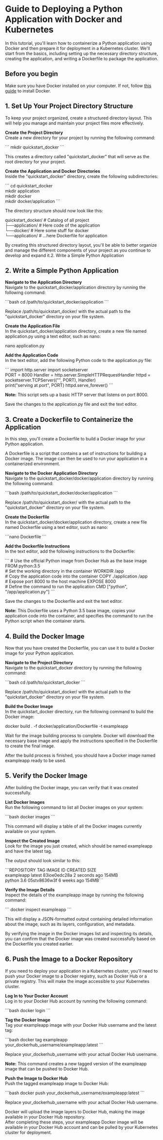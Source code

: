 # Guide to Deploying a Python Application with Docker and Kubernetes 

In this tutorial, you'll learn how to containerize a Python application using Docker and then prepare it for deployment in a Kubernetes cluster. We'll start from the basics, including setting up the necessary directory structure, creating the application, and writing a Dockerfile to package the application.

## Before you begin

Make sure you have Docker installed on your computer. If not, follow [this guide](https://docs.docker.com/get-docker/) to install Docker. 

## 1\. Set Up Your Project Directory Structure 

To keep your project organized, create a structured directory layout. This will help you manage and maintain your project files more effectively.

**Create the Project Directory**  
Create a new directory for your project by running the following command:

\`\`\` mkdir quickstart\_docker \`\`\` 

This creates a directory called "quickstart\_docker" that will serve as the root directory for your project.

**Create the Application and Docker Directories**  
Inside the "quickstart\_docker" directory, create the following subdirectories:

\`\`\` cd quickstart\_docker  
mkdir application  
mkdir docker  
mkdir docker/application \`\`\` 

The directory structure should now look like this:

quickstart\_docker/ \# Catalog of all project  
├──application/ \# Here code of the application  
└──docker/ \# Here some stuff for docker  
└──application/ \# …here Dockerfile for application

By creating this structured directory layout, you'll be able to better organize and manage the different components of your project as you continue to develop and expand it.2. Write a Simple Python Application 

## 2\. Write a Simple Python Application

**Navigate to the Application Directory**   
Navigate to the quickstart\_docker/application directory by running the following command:

\`\`\`bash cd /path/to/quickstart\_docker/application \`\`\` 

Replace /path/to/quickstart\_docker/ with the actual path to the "quickstart\_docker" directory on your file system.

**Create the Application File**  
In the quickstart\_docker/application directory, create a new file named application.py using a text editor, such as nano:

nano application.py 

**Add the Application Code**  
In the text editor, add the following Python code to the application.py file:

\`\`\` import http.server import socketserver   
PORT \= 8000 Handler \= http.server.SimpleHTTPRequestHandler httpd \= socketserver.TCPServer(("", PORT), Handler)   
print("serving at port", PORT) httpd.serve\_forever() \`\`\` 

**Note:** This script sets up a basic HTTP server that listens on port 8000\. 

Save the changes to the application.py file and exit the text editor.

## 

## 3\. Create a Dockerfile to Containerize the Application 

In this step, you'll create a Dockerfile to build a Docker image for your Python application.

A Dockerfile is a script that contains a set of instructions for building a Docker image. The image can then be used to run your application in a containerized environment.

**Navigate to the Docker Application Directory**  
Navigate to the quickstart\_docker/docker/application directory by running the following command:

\`\`\`bash /path/to/quickstart\_docker/docker/application \`\`\` 

Replace /path/to/quickstart\_docker/ with the actual path to the "quickstart\_docker" directory on your file system.

**Create the Dockerfile**  
In the quickstart\_docker/docker/application directory, create a new file named Dockerfile using a text editor, such as nano:

\`\`\`nano Dockerfile \`\`\` 

**Add the Dockerfile Instructions**  
In the text editor, add the following instructions to the Dockerfile:

\`\`\` \# Use the official Python image from Docker Hub as the base image FROM python:3.5   
\# Set the working directory in the container WORKDIR /app   
\# Copy the application code into the container COPY ./application /app   
\# Expose port 8000 to the host machine EXPOSE 8000   
\# Define the command to run the application CMD \["python", "/app/application.py"\] \`\`\` 

Save the changes to the Dockerfile and exit the text editor.

**Note:** This Dockerfile uses a Python 3.5 base image, copies your application code into the container, and specifies the command to run the Python script when the container starts. 

## 4\. Build the Docker Image 

Now that you have created the Dockerfile, you can use it to build a Docker image for your Python application.

**Navigate to the Project Directory**  
Navigate to the quickstart\_docker directory by running the following command:

\`\`\`bash cd /path/to/quickstart\_docker \`\`\` 

Replace /path/to/quickstart\_docker/ with the actual path to the "quickstart\_docker" directory on your file system.

**Build the Docker Image**  
In the quickstart\_docker directory, run the following command to build the Docker image:

docker build . \-f docker/application/Dockerfile \-t exampleapp

Wait for the image building process to complete. Docker will download the necessary base image and apply the instructions specified in the Dockerfile to create the final image.

After the build process is finished, you should have a Docker image named exampleapp ready to be used.

## 5\. Verify the Docker Image 

After building the Docker image, you can verify that it was created successfully.

**List Docker Images**  
Run the following command to list all Docker images on your system:

\`\`\`bash docker images \`\`\` 

This command will display a table of all the Docker images currently available on your system.

**Inspect the Created Image**  
Look for the image you just created, which should be named exampleapp and have the latest tag.

The output should look similar to this:

\`\`\`REPOSITORY TAG IMAGE ID CREATED SIZE  
exampleapp latest 83ioe0edc28a 2 seconds ago 154MB  
python 3.6 05stv8636w3f 6 weeks ago 154MB\`\`\`

**Verify the Image Details**  
Inspect the details of the exampleapp image by running the following command:

 \`\`\` docker inspect exampleapp \`\`\` 

This will display a JSON-formatted output containing detailed information about the image, such as its layers, configuration, and metadata.

By verifying the image in the Docker images list and inspecting its details, you can confirm that the Docker image was created successfully based on the Dockerfile you created earlier.

## 6\. Push the Image to a Docker Repository 

If you need to deploy your application in a Kubernetes cluster, you'll need to push your Docker image to a Docker registry, such as Docker Hub or a private registry. This will make the image accessible to your Kubernetes cluster.

**Log In to Your Docker Account**  
Log in to your Docker Hub account by running the following command:

\`\`\`bash docker login \`\`\` 

**Tag the Docker Image**  
Tag your exampleapp image with your Docker Hub username and the latest tag:

\`\`\`bash docker tag exampleapp your\_dockerhub\_username/exampleapp:latest \`\`\` 

Replace your\_dockerhub\_username with your actual Docker Hub username.

**Note:** This command creates a new tagged version of the exampleapp image that can be pushed to Docker Hub.

**Push the Image to Docker Hub**  
Push the tagged exampleapp image to Docker Hub:

\`\`\`bash docker push your\_dockerhub\_username/exampleapp:latest \`\`\` 

Replace your\_dockerhub\_username with your actual Docker Hub username.

Docker will upload the image layers to Docker Hub, making the image available in your Docker Hub repository.  
After completing these steps, your exampleapp Docker image will be available in your Docker Hub account and can be pulled by your Kubernetes cluster for deployment.
